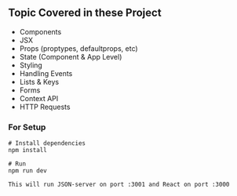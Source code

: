 ## Topic Covered in these Project 

- Components
- JSX
- Props (proptypes, defaultprops, etc)
- State (Component & App Level)
- Styling
- Handling Events
- Lists & Keys
- Forms
- Context API
- HTTP Requests

### For Setup

```
# Install dependencies
npm install

# Run 
npm run dev

This will run JSON-server on port :3001 and React on port :3000
```
